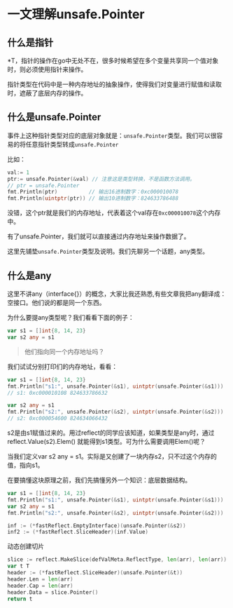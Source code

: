 # 一文理解unsafe.Pointer

## 什么是指针
*T，指针的操作在go中无处不在，很多时候希望在多个变量共享同一个值对象时，则必须使用指针来操作。

指针类型在代码中是一种内存地址的抽象操作，使得我们对变量进行赋值和读取时，遮蔽了底层内存的操作。

## 什么是unsafe.Pointer
事件上这种指针类型对应的底层对象就是：`unsafe.Pointer`类型。我们可以很容易的将任意指针类型转成`unsafe.Pointer`

比如：
```go
val:= 1
ptr:= unsafe.Pointer(&val) // 注意这是类型转换，不是函数方法调用。
// ptr = unsafe.Pointer
fmt.Println(ptr)          // 输出16进制数字：0xc000010078
fmt.Println(uintptr(ptr)) // 输出10进制数字：824633786488
```
没错，这个ptr就是我们的内存地址，代表着这个val存在`0xc000010078`这个内存中。

有了unsafe.Pointer，我们就可以直接通过内存地址来操作数据了。

这里先铺垫`unsafe.Pointer`类型及说明。我们先聊另一个话题，any类型。

## 什么是any
这里不讲any（interface{}）的概念，大家比我还熟悉,有些文章我把any翻译成：空接口。他们说的都是同一个东西。

为什么要提any类型呢？我们看看下面的例子：
```go
var s1 = []int{8, 14, 23}
var s2 any = s1
```
> 他们指向同一个内存地址吗？

我们试试分别打印们的内存地址，看看：
```go
var s1 = []int{8, 14, 23}
fmt.Println("s1:", unsafe.Pointer(&s1), uintptr(unsafe.Pointer(&s1)))
// s1: 0xc000010108 824633786632

var s2 any = s1
fmt.Println("s2:", unsafe.Pointer(&s2), uintptr(unsafe.Pointer(&s2)))
// s2: 0xc000054600 824634066432
```
s2是由s1赋值过来的。用过reflect的同学应该知道，如果类型是any时，通过reflect.Value(s2).Elem() 就能得到s1类型。可为什么需要调用Elem()呢？

当我们定义var s2 any = s1。实际是又创建了一块内存s2，只不过这个内存的值，指向s1。

在要搞懂这块原理之前，我们先搞懂另外一个知识：底层数据结构。
```go
var s1 = []int{8, 14, 23}
fmt.Println("s1:", unsafe.Pointer(&s1), uintptr(unsafe.Pointer(&s1)))
var s2 any = s1
fmt.Println("s2:", unsafe.Pointer(&s2), uintptr(unsafe.Pointer(&s2)))

inf := (*fastReflect.EmptyInterface)(unsafe.Pointer(&s2))
inf2 := (*fastReflect.SliceHeader)(inf.Value)

```

动态创建切片
```go
slice := reflect.MakeSlice(defValMeta.ReflectType, len(arr), len(arr))
var t T
header := (*fastReflect.SliceHeader)(unsafe.Pointer(&t))
header.Len = len(arr)
header.Cap = len(arr)
header.Data = slice.Pointer()
return t
```